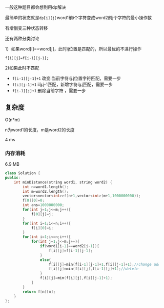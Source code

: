 一般这种题目都会想到用dp解决

最简单的状态就是`dp[i][j]`word1前i个字符变成word2前j个字符的最小操作数

有增删变三种状态转移

还有两种分类讨论

1）如果word[i]==word[j]，此时ij位置是匹配的，所以最优的不进行操作

`f[i][j]=f[i-1][j-1];`

2)如果此时不匹配

* `f[i-1][j-1]+1` 改变i当前字符与j位置字符匹配，需要一步
* `f[i][j-1]+1` i与j-1匹配，新增字符与j匹配，需要一步
* `f[i-1][j]+1` 删除当前字符 ，需要一步

## 复杂度

O(n*m) 

n为word1的长度，m是word2的长度

4 ms

### 内存消耗

6.9 MB 



```C++
class Solution {
public:
    int minDistance(string word1, string word2) {
        int n=word1.length();
        int m=word2.length();
        vector<vector<int>>f(n+1,vector<int>(m+1,1000000000));
        f[0][0]=0;
        int ans=1000000000;
        for(int j=1;j<=m;j++){
            f[0][j]=j;
        }
        for(int i=1;i<=n;i++){
            f[i][0]=i;
        }
        for(int i=1;i<=n;i++){
            for(int j=1;j<=m;j++){
                if(word1[i-1]==word2[j-1]){
                    f[i][j]=f[i-1][j-1];
                }
                else{
                    f[i][j]=min(f[i-1][j-1]+1,f[i][j-1]+1);//change add
                    f[i][j]=min(f[i][j],f[i-1][j]+1);//delete
                }
                f[i][j]=min(f[i][j],f[i][j-1]+1);
            }
        }
        return f[n][m];
    }
};
```


